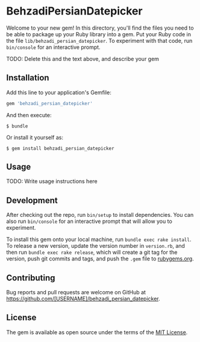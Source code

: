 # BehzadiPersianDatepicker

Welcome to your new gem! In this directory, you'll find the files you need to be able to package up your Ruby library into a gem. Put your Ruby code in the file `lib/behzadi_persian_datepicker`. To experiment with that code, run `bin/console` for an interactive prompt.

TODO: Delete this and the text above, and describe your gem

## Installation

Add this line to your application's Gemfile:

```ruby
gem 'behzadi_persian_datepicker'
```

And then execute:

    $ bundle

Or install it yourself as:

    $ gem install behzadi_persian_datepicker

## Usage

TODO: Write usage instructions here

## Development

After checking out the repo, run `bin/setup` to install dependencies. You can also run `bin/console` for an interactive prompt that will allow you to experiment.

To install this gem onto your local machine, run `bundle exec rake install`. To release a new version, update the version number in `version.rb`, and then run `bundle exec rake release`, which will create a git tag for the version, push git commits and tags, and push the `.gem` file to [rubygems.org](https://rubygems.org).

## Contributing

Bug reports and pull requests are welcome on GitHub at https://github.com/[USERNAME]/behzadi_persian_datepicker.


## License

The gem is available as open source under the terms of the [MIT License](http://opensource.org/licenses/MIT).

